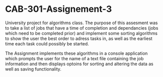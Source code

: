 # CAB-301-Assignement-3
University project for algorithms class. The purpose of this assesment was to take a list of jobs that have a time of completion and dependancies (jobs which need to be completed prior) and implement some sorting algorithms to show the user the best order to adress tasks in, as well as the earliest time each task could possibly be started. 

The Assignment implements these algorithms in a console application which prompts the user for the name of a text file containing the job information and then displays optoins for sorting and altering the data as well as saving functionality.
